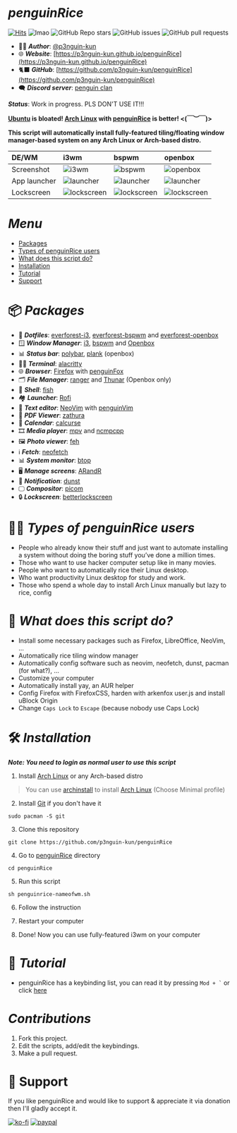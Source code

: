 # ***penguinRice***

[![Hits](https://hits.seeyoufarm.com/api/count/incr/badge.svg?url=https%3A%2F%2Fgithub.com%2Fp3nguin-kun%2FpenguinRice&count_bg=%2379C83D&title_bg=%23555555&icon=&icon_color=%23E7E7E7&title=Views&edge_flat=true)](https://hits.seeyoufarm.com)
![lmao](https://img.shields.io/github/repo-size/p3nguin-kun/penguinRice?color=458588&style=for-the-badge)
![GitHub Repo stars](https://img.shields.io/github/stars/p3nguin-kun/penguinRice?color=ebdbb2&style=for-the-badge)
![GitHub issues](https://img.shields.io/github/issues/p3nguin-kun/penguinRice?color=cc241d&style=for-the-badge)
![GitHub pull requests](https://img.shields.io/github/issues-pr/p3nguin-kun/penguinRice?color=689d6a&style=for-the-badge)

- 👩‍💻 ***Author***: [@p3nguin-kun](https://github.com/p3nguin-kun)
- 🌐 ***Website***: [https://p3nguin-kun.github.io/penguinRice](https://p3nguin-kun.github.io/penguinRice)
- 🐈‍⬛ ***GitHub***: [https://github.com/p3nguin-kun/penguinRice](https://github.com/p3nguin-kun/penguinRice)
- 🗨️ ***Discord server***: [penguin clan](https://discord.gg/https://discord.gg/yzn442FGuZ)

***Status***: Work in progress. PLS DON'T USE IT!!!

**[Ubuntu](https://ubuntu.com) is bloated! [Arch Linux](https://archlinux.org) with [penguinRice](https://p3nguin-kun.github.io/penguinRice/) is better! <(￣︶￣)>**

**This script will automatically install fully-featured tiling/floating window manager-based system on any Arch Linux or Arch-based distro.**



| DE/WM        | i3wm                                           | bspwm                                          | openbox
| :----------- | :--------------------------------------------- | :--------------------------------------------- | :--------------------------------------------- |
| Screenshot   | ![i3wm](https://i.imgur.com/lWdAuJh.png)       | ![bspwm](https://i.imgur.com/Dff0iNs.png)      | ![openbox](https://i.imgur.com/LXS7K7p.png)    |
| App launcher | ![launcher](https://i.imgur.com/A9psUwK.png)   | ![launcher](https://i.imgur.com/A9psUwK.png)   | ![launcher](https://i.imgur.com/A9psUwK.png)   |
| Lockscreen   | ![lockscreen](https://i.imgur.com/FfobRr0.png) | ![lockscreen](https://i.imgur.com/FfobRr0.png) | ![lockscreen](https://i.imgur.com/FfobRr0.png) |


# ***Menu***
- [Packages](#-packages)
- [Types of penguinRice users](#-types-of-penguinrice-users)
- [What does this script do?](#-what-does-this-script-do)
- [Installation](#installation)
- [Tutorial](#-tutorial)
- [Support](#-support)

# 📦 ***Packages***
- 🔴 ***Dotfiles***: [everforest-i3](https://github.com/p3nguin-kun/everforest-i3), [everforest-bspwm](https://github.com/p3nguin-kun/everforest-bspwm) and [everforest-openbox](https://github.com/p3nguin-kun/everforest-openbox)
- 🪟 ***Window Manager***: [i3](https://i3wm.org), [bspwm](https://github.com/baskerville/bspwm) and [Openbox](http://openbox.org/wiki/Main_Page)
- 📊 ***Status bar***: [polybar](https://github.com/polybar/polybar), [plank](https://launchpad.net/plank) (openbox)
- 👨‍💻 ***Terminal***: [alacritty](https://alacritty.org/)
- 🌐 ***Browser***: [Firefox](https://www.mozilla.org/en-US/firefox/) with [penguinFox](https://github.com/p3nguin-kun/penguinFox)
- 🗂️ ***File Manager***: [ranger](https://ranger.github.io/) and [Thunar](https://docs.xfce.org/xfce/thunar/start) (Openbox only)
- 🐚 ***Shell***: [fish](https://fishshell.com/)
- 🏘️ ***Launcher***: [Rofi](https://github.com/davatorium/rofi)
- 📄 ***Text editor***: [NeoVim](https://neovim.io) with [penguinVim](https://p3nguin-kun.github.io/penguinVim)
- 📄 ***PDF Viewer***: [zathura](https://pwmt.org/projects/zathura/)
- 📅 ***Calendar***: [calcurse](https://calcurse.org/)
- 🎞️ ***Media player***: [mpv](https://mpv.io) and [ncmpcpp](https://github.com/ncmpcpp/ncmpcpp)
- 🖼️ ***Photo viewer***: [feh](https://feh.finalrewind.org/)
- ℹ️ ***Fetch***: [neofetch](https://github.com/dylanaraps/neofetch)
- 📊 ***System monitor***: [btop](https://github.com/aristocratos/btop)
- 🖥️ ***Manage screens***: [ARandR](https://christian.amsuess.com/tools/arandr/)
- 🔔 ***Notification***: [dunst](https://dunst-project.org/)
- 🖵 ***Compositor***: [picom](https://github.com/yshui/picom)
- 🔒 ***Lockscreen***: [betterlockscreen](https://github.com/betterlockscreen/betterlockscreen)

# 👩‍💻 ***Types of penguinRice users***
- People who already know their stuff and just want to automate installing a system without doing the boring stuff you’ve done a million times.
- Those who want to use hacker computer setup like in many movies.
- People who want to automatically rice their Linux desktop.
- Who want productivity Linux desktop for study and work.
- Those who spend a whole day to install Arch Linux manually but lazy  to rice, config

# 📃 ***What does this script do?***
- Install some necessary packages such as Firefox, LibreOffice, NeoVim, ...
- Automatically rice tiling window manager
- Automatically config software such as neovim, neofetch, dunst, pacman (for what?), ...
- Customize your computer
- Automatically install yay, an AUR helper
- Config Firefox with FirefoxCSS, harden with arkenfox user.js and install uBlock Origin
- Change ```Caps Lock``` to ```Escape``` (because nobody use Caps Lock)

# 🛠️ ***Installation***

***Note: You need to login as normal user to use this script***

1. Install [Arch Linux](https://archlinux.org) or any Arch-based distro
> You can use [archinstall](https://wiki.archlinux.org/title/archinstall) to install [Arch Linux](https://archlinux.org) (Choose Minimal profile)

2. Install [Git](https://git-scm.com/) if you don't have it
```
sudo pacman -S git
```

3. Clone this repository
```
git clone https://github.com/p3nguin-kun/penguinRice
```

4. Go to [penguinRice](https://p3nguin-kun.github.io/penguinRice) directory
```
cd penguinRice
```

5. Run this script
```
sh penguinrice-nameofwm.sh
```

6. Follow the instruction

7. Restart your computer

8. Done! Now you can use fully-featured i3wm on your computer

# 📑 ***Tutorial***
- penguinRice has a keybinding list, you can read it by pressing ``` Mod + ` ``` or click [here](https://p3nguin-kun.github.io/penguinRice/keybindings)

# ***Contributions***

1. Fork this project.
2. Edit the scripts, add/edit the keybindings.
3. Make a pull request.

# 💝 Support

If you like penguinRice and would like to support & appreciate it via donation then I'll gladly accept it.

[![ko-fi](https://ko-fi.com/img/githubbutton_sm.svg)](https://ko-fi.com/C0C6LA1W6)
[![paypal](https://camo.githubusercontent.com/fd64c51a4afd8b4e2b84479f9a2b654084602bd15f25ab31cbd7a679d73d129a/68747470733a2f2f696d672e736869656c64732e696f2f62616467652f50617950616c2d3030343537433f7374796c653d666f722d7468652d6261646765266c6f676f3d70617970616c266c6f676f436f6c6f723d7768697465)](https://paypal.me/p3nguinkun)
